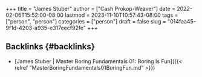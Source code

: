 +++
title = "James Stuber"
author = ["Cash Prokop-Weaver"]
date = 2022-02-06T15:52:00-08:00
lastmod = 2023-11-10T10:57:43-08:00
tags = ["person", "person"]
categories = ["person"]
draft = false
slug = "014faa45-9f1d-4203-a935-e317eecf92fe"
+++

## Backlinks {#backlinks}

-   [James Stuber | Master Boring Fundamentals 01: Boring Is Fun]({{< relref "MasterBoringFundamentals01BoringFun.md" >}})
